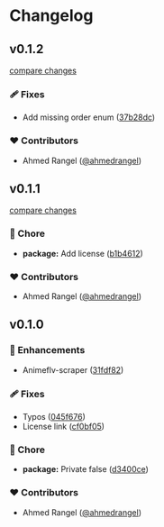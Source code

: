# Changelog


## v0.1.2

[compare changes](https://github.com/ahmedrangel/animeflv-scraper/compare/v0.1.1...v0.1.2)

### 🩹 Fixes

- Add missing order enum ([37b28dc](https://github.com/ahmedrangel/animeflv-scraper/commit/37b28dc))

### ❤️ Contributors

- Ahmed Rangel ([@ahmedrangel](https://github.com/ahmedrangel))

## v0.1.1

[compare changes](https://github.com/ahmedrangel/animeflv-scraper/compare/v0.1.0...v0.1.1)

### 🏡 Chore

- **package:** Add license ([b1b4612](https://github.com/ahmedrangel/animeflv-scraper/commit/b1b4612))

### ❤️ Contributors

- Ahmed Rangel ([@ahmedrangel](https://github.com/ahmedrangel))

## v0.1.0


### 🚀 Enhancements

- Animeflv-scraper ([31fdf82](https://github.com/ahmedrangel/animeflv-scraper/commit/31fdf82))

### 🩹 Fixes

- Typos ([045f676](https://github.com/ahmedrangel/animeflv-scraper/commit/045f676))
- License link ([cf0bf05](https://github.com/ahmedrangel/animeflv-scraper/commit/cf0bf05))

### 🏡 Chore

- **package:** Private false ([d3400ce](https://github.com/ahmedrangel/animeflv-scraper/commit/d3400ce))

### ❤️ Contributors

- Ahmed Rangel ([@ahmedrangel](https://github.com/ahmedrangel))

